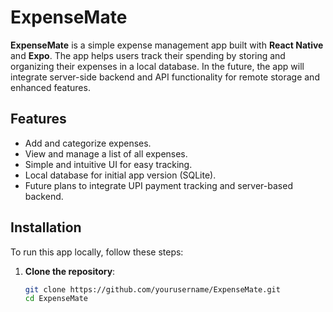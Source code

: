 # ExpenseMate

**ExpenseMate** is a simple expense management app built with **React Native** and **Expo**. The app helps users track their spending by storing and organizing their expenses in a local database. In the future, the app will integrate server-side backend and API functionality for remote storage and enhanced features.

## Features
- Add and categorize expenses.
- View and manage a list of all expenses.
- Simple and intuitive UI for easy tracking.
- Local database for initial app version (SQLite).
- Future plans to integrate UPI payment tracking and server-based backend.

## Installation

To run this app locally, follow these steps:

1. **Clone the repository**:
   ```bash
   git clone https://github.com/yourusername/ExpenseMate.git
   cd ExpenseMate
